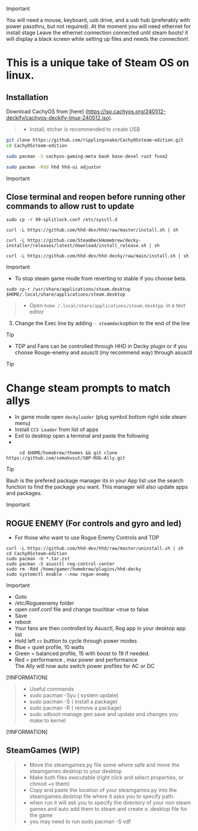 > [!IMPORTANT]
> You will need a mouse, keyboard, usb drive, and a usb hub (preferably with power passthru, but not required).
> At the moment you will need ethernet for install stage
> Leave the ethernet connection connected until steam boots! it will display a black screen while setting up files and needs the connection!.
> 

# This is a unique take of Steam OS on linux.

## Installation

Download CachyOS from [here] (https://iso.cachyos.org/240512-deckify/cachyos-deckify-linux-240512.iso).
> + Install, etcher  is recommended to create USB

```sh
git clone https://github.com/ripplingsnake/CachyOSsteam-edition.git
cd CachyOSsteam-edition

sudo pacman -S cachyos-gaming-meta bauh base-devel rust fuse2

sudo pacman -Rdd hhd hhd-ui adjustor
```

> [!IMPORTANT]
> ## Close terminal and reopen before running other commands to allow rust to update

```
sudo cp -r 99-splitlock.conf /etc/sysctl.d

curl -L https://github.com/hhd-dev/hhd/raw/master/install.sh | sh

curl -L https://github.com/SteamDeckHomebrew/decky-installer/releases/latest/download/install_release.sh | sh

curl -L https://github.com/hhd-dev/hhd-decky/raw/main/install.sh | sh
```

> [!IMPORTANT]
> + To stop steam game mode from reverting to stable if you choose beta.
```
sudo cp-r /usr/share/applications/steam.desktop  $HOME/.local/share/applications/steam.desktop

```
> +  Open
`home /.local/share/applications/steam.desktpp `in a text editor
3. Change the Exec line by adding ` - steamdeck `option to the end of the line
> [!TIP]
> + TDP and Fans can be controlled through HHD in Decky plugin or if you choose Rouge-enemy and asusctl (my recommend way) through asusctl


>[!TIP]
> # Change steam prompts to match allys
> + In game mode open `deckyloader` (plug symbol bottom right side steam menu)
> + Install `CCS Loader` from list of apps
> +  Exit to desktop open a terminal and paste the following
> +  
 ```
      cd $HOME/homebrew/themes && git clone https://github.com/semakusut/SBP-ROG-Ally.git

```
>[!TIP]
> Bauh is the prefered package manager its in your App list use the search function  to find the package you want. This manager will also update apps and packages.

> [!IMPORTANT]
> ## ROGUE ENEMY (For controls and gyro and led) 
> + For those who want to use Rogue Enemy Controls and TDP 
```
curl -L https://github.com/hhd-dev/hhd/raw/master/uninstall.sh | sh
cd CachyOSsteam-edition
sudo pacman -U *.tar.zst
sudo pacman -S asusctl rog-control-center
sudo rm -Rdd /home/gamer/homebrew/plugins/hhd-decky
sudo systemctl enable --now rogue-enemy
```
> [!IMPORTANT]
> + Goto
> + /etc/Rogueenemy folder
> + open conf.conf file and change touchbar =true to false
> + Save
> + reboot
> + Your fans are then controlled by Asusctl, Rog app in your desktop app list
> + Hold left `cc` buttton to cycle through power modes
> + Blue = quiet profile, 10 watts 
> + Green = balanced profile, 15 with boost to 19 if needed. 
> + Red = performance , max power and performance  
 >The Ally will now auto switch power profiles for AC or DC

[!INFORMATION]
> + Useful commands
> + sudo pacman -Syu ( system update)
> + sudo pacman -S ( install a package)
> + sudo pacman -R ( remove a package)
> + sudo sdboot-manage gen save and update and changes you make to kernel

[!INFORMATION]

## SteamGames (WIP)
> + Move the steamgames.py file some where safe and move the steamgames.desktop to your desktop
> + Make both files executable (right click and select properties, or chmod +x them)
> + Copy and paste the location of your steamgames.py into the steamgames.desktop file where it asks you to specify path.
> + when run it will ask you to specify the directory of your non steam games and auto add them to steam and create a .desktop file for the game
> + you may need to run sudo pacman -S vdf 






